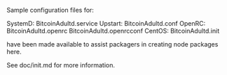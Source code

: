 Sample configuration files for:

SystemD: BitcoinAdultd.service
Upstart: BitcoinAdultd.conf
OpenRC:  BitcoinAdultd.openrc
         BitcoinAdultd.openrcconf
CentOS:  BitcoinAdultd.init

have been made available to assist packagers in creating node packages here.

See doc/init.md for more information.
